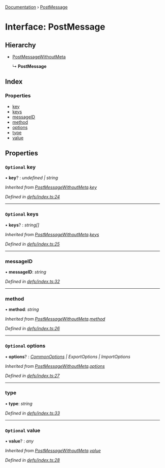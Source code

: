 [Documentation](../README.md) › [PostMessage](postmessage.md)

# Interface: PostMessage

## Hierarchy

* [PostMessageWithoutMeta](postmessagewithoutmeta.md)

  ↳ **PostMessage**

## Index

### Properties

* [key](postmessage.md#optional-key)
* [keys](postmessage.md#optional-keys)
* [messageID](postmessage.md#messageid)
* [method](postmessage.md#method)
* [options](postmessage.md#optional-options)
* [type](postmessage.md#type)
* [value](postmessage.md#optional-value)

## Properties

### `Optional` key

• **key**? : *undefined | string*

*Inherited from [PostMessageWithoutMeta](postmessagewithoutmeta.md).[key](postmessagewithoutmeta.md#optional-key)*

*Defined in [defs/index.ts:24](https://github.com/badbatch/cachemap/blob/40e3bea/packages/core-worker/src/defs/index.ts#L24)*

___

### `Optional` keys

• **keys**? : *string[]*

*Inherited from [PostMessageWithoutMeta](postmessagewithoutmeta.md).[keys](postmessagewithoutmeta.md#optional-keys)*

*Defined in [defs/index.ts:25](https://github.com/badbatch/cachemap/blob/40e3bea/packages/core-worker/src/defs/index.ts#L25)*

___

###  messageID

• **messageID**: *string*

*Defined in [defs/index.ts:32](https://github.com/badbatch/cachemap/blob/40e3bea/packages/core-worker/src/defs/index.ts#L32)*

___

###  method

• **method**: *string*

*Inherited from [PostMessageWithoutMeta](postmessagewithoutmeta.md).[method](postmessagewithoutmeta.md#method)*

*Defined in [defs/index.ts:26](https://github.com/badbatch/cachemap/blob/40e3bea/packages/core-worker/src/defs/index.ts#L26)*

___

### `Optional` options

• **options**? : *[CommonOptions](commonoptions.md) | ExportOptions | ImportOptions*

*Inherited from [PostMessageWithoutMeta](postmessagewithoutmeta.md).[options](postmessagewithoutmeta.md#optional-options)*

*Defined in [defs/index.ts:27](https://github.com/badbatch/cachemap/blob/40e3bea/packages/core-worker/src/defs/index.ts#L27)*

___

###  type

• **type**: *string*

*Defined in [defs/index.ts:33](https://github.com/badbatch/cachemap/blob/40e3bea/packages/core-worker/src/defs/index.ts#L33)*

___

### `Optional` value

• **value**? : *any*

*Inherited from [PostMessageWithoutMeta](postmessagewithoutmeta.md).[value](postmessagewithoutmeta.md#optional-value)*

*Defined in [defs/index.ts:28](https://github.com/badbatch/cachemap/blob/40e3bea/packages/core-worker/src/defs/index.ts#L28)*

